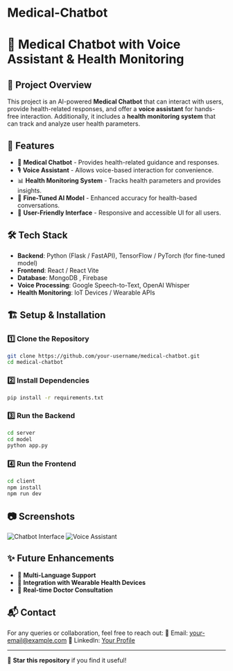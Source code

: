 # Medical-Chatbot
# 🏥 Medical Chatbot with Voice Assistant & Health Monitoring

## 📌 Project Overview
This project is an AI-powered **Medical Chatbot** that can interact with users, provide health-related responses, and offer a **voice assistant** for hands-free interaction. Additionally, it includes a **health monitoring system** that can track and analyze user health parameters.

## 🚀 Features
- 🤖 **Medical Chatbot** - Provides health-related guidance and responses.
- 🎙 **Voice Assistant** - Allows voice-based interaction for convenience.
- 📊 **Health Monitoring System** - Tracks health parameters and provides insights.
- 🎯 **Fine-Tuned AI Model** - Enhanced accuracy for health-based conversations.
- 📱 **User-Friendly Interface** - Responsive and accessible UI for all users.

## 🛠 Tech Stack
- **Backend**: Python (Flask / FastAPI), TensorFlow / PyTorch (for fine-tuned model)
- **Frontend**: React / React Vite
- **Database**: MongoDB , Firebase
- **Voice Processing**: Google Speech-to-Text, OpenAI Whisper
- **Health Monitoring**: IoT Devices / Wearable APIs

## 🏗 Setup & Installation
### 1️⃣ Clone the Repository
```sh
git clone https://github.com/your-username/medical-chatbot.git
cd medical-chatbot
```

### 2️⃣ Install Dependencies
```sh
pip install -r requirements.txt
```

### 3️⃣ Run the Backend
```sh
cd server
cd model
python app.py
```

### 4️⃣ Run the Frontend
```sh
cd client
npm install
npm run dev
```

## 📷 Screenshots
![Chatbot Interface](./screenshots/chatbot.png)
![Voice Assistant](./screenshots/voice.png)

## ✨ Future Enhancements
- 🔄 **Multi-Language Support**
- 📡 **Integration with Wearable Health Devices**
- 🏥 **Real-time Doctor Consultation**

## 📬 Contact
For any queries or collaboration, feel free to reach out:
📧 Email: your-email@example.com
🔗 LinkedIn: [Your Profile](https://linkedin.com/in/your-profile)

---
🌟 **Star this repository** if you find it useful!
